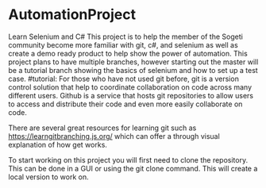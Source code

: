 # AutomationProject
Learn Selenium and C#
This project is to help the member of the Sogeti community become more familiar with git, c#, and selenium as well as create a demo ready product to help show the power of automation.
This project plans to have multiple branches, however starting out the master will be a tutorial branch showing the basics of selenium and how to set up a test case. 
#tutorial:
For those who have not used git before, git is a version control solution that help to coordinate collaboration on code across many different users. Github is a service that hosts git repositories to allow users to access and distribute their code and even more easily collaborate on code. 

There are several great resources for learning git such as https://learngitbranching.js.org/ which can offer a through visual explanation of how get works. 

To start working on this project you will first need to clone the repository. This can be done in a GUI or using the git clone <url> command. This will create a local version to work on. 
